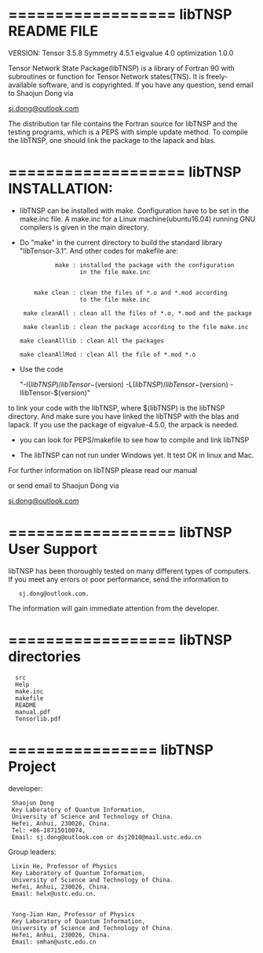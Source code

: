 ==================
libTNSP README FILE
==================

VERSION:
  Tensor       3.5.8
  Symmetry     4.5.1
  eigvalue     4.0
  optimization 1.0.0

Tensor Network State Package(libTNSP) is a library of Fortran 90 with subroutines
or function for Tensor Network states(TNS). It is freely-available software,
and is copyrighted. If you have any question, send email to Shaojun Dong via

   sj.dong@outlook.com

The distribution tar file contains the Fortran source for libTNSP and the
testing programs, which is a PEPS with simple update method. To compile
the libTNSP, one should link the package to the lapack and blas.






===================
libTNSP INSTALLATION:
===================

 - libTNSP can be installed with make. Configuration have to be set in the
 make.inc file. A make.inc for a Linux machine(ubuntu16.04) running GNU
 compilers is given in the main directory. 
 
 - Do "make" in the current directory to build the standard library 
   "libTensor-3.1”. And other codes for makefile are:
   

                 make : installed the package with the configuration
                        in the file make.inc


           make clean : clean the files of *.o and *.mod according 
                        to the file make.inc
 
        make cleanAll : clean all the files of *.o, *.mod and the package

        make cleanlib : clean the package according to the file make.inc
        
       make cleanAlllib : clean All the packages

       make cleanAllMod : clean All the file of *.mod *.o
   
   
 - Use the code 
 
      "-I$(libTNSP)/libTensor-$(version) -L$(libTNSP)/libTensor-$(version) -llibTensor-$(version)" 
        
  to link your code with the libTNSP, where $(libTNSP) is the libTNSP directory.
  And make sure you have linked the libTNSP with the blas and lapack. If you
  use the package of eigvalue-4.5.0, the arpack is needed.
  
 - you can look for PEPS/makefile to see how to compile and link libTNSP
 
 - The libTNSP can not run under Windows yet. It test OK in linux and Mac.
 
 For further information on libTNSP please read our manual

 or send email to Shaojun Dong  via

   sj.dong@outlook.com



 


==================
libTNSP User Support
==================

libTNSP has been thoroughly tested on many different
types of computers.  If you meet any errors or poor performance, send the 
information to 

       sj.dong@outlook.com. 
       
The information will gain immediate attention from the developer. 


  



==================
libTNSP directories
==================

      src
      Help
      make.inc
      makefile
      README
      manual.pdf
      Tensorlib.pdf
  






================
libTNSP Project
================

developer:


     Shaojun Dong
     Key Laboratory of Quantum Information,
     University of Science and Technology of China.
     Hefei, Anhui, 230026, China.
     Tel: +86-18715010074,
     Email: sj.dong@outlook.com or dsj2010@mail.ustc.edu.cn


Group leaders:


     Lixin He, Professor of Physics
     Key Laboratory of Quantum Information,
     University of Science and Technology of China.
     Hefei, Anhui, 230026, China.
     Email: helx@ustc.edu.cn.
     

     Yong-Jian Han, Professor of Physics
     Key Laboratory of Quantum Information,
     University of Science and Technology of China.
     Hefei, Anhui, 230026, China.
     Email: smhan@ustc.edu.cn

